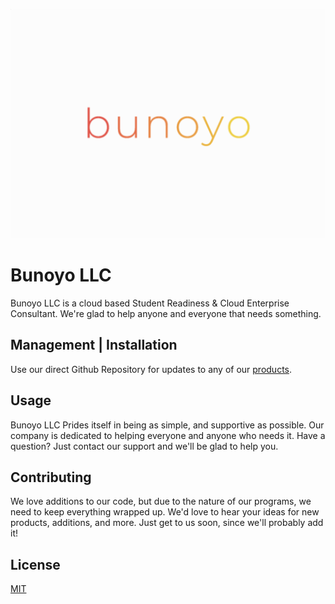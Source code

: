 
![Bunoyo LLC](LightLogo.PNG?raw=true "Title")

# Bunoyo LLC

Bunoyo LLC is a cloud based Student Readiness & Cloud Enterprise Consultant. We're glad to help anyone and everyone that needs something.

## Management | Installation

Use our direct Github Repository for updates to any of our [products](https://pip.pypa.io/en/stable/).

## Usage

Bunoyo LLC Prides itself in being as simple, and supportive as possible. Our company is dedicated to helping everyone and anyone who needs it. Have a question? Just contact our support and we'll be glad to help you.

## Contributing
We love additions to our code, but due to the nature of our programs, we need to keep everything wrapped up. We'd love to hear your ideas for new products, additions, and more. Just get to us soon, since we'll probably add it!

## License
[MIT](https://choosealicense.com/licenses/mit/)
